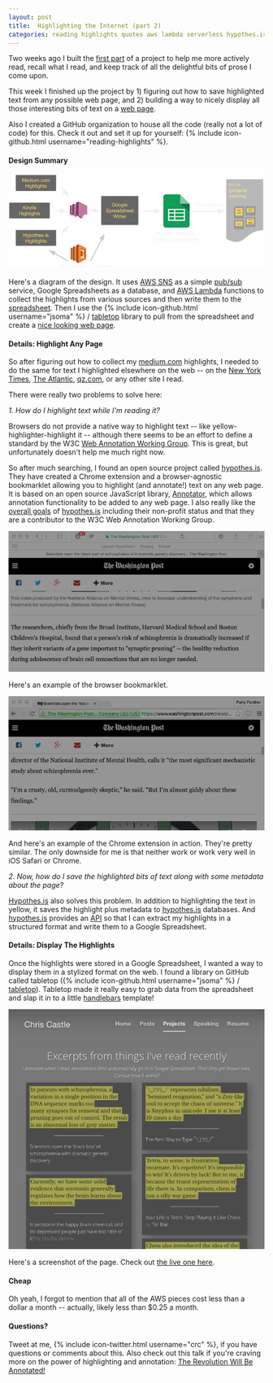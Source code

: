 ```yaml
---
layout: post
title:  Highlighting the Internet (part 2)
categories: reading highlights quotes aws lambda serverless hypothes.is
---
```

Two weeks ago I built the [first part][first-part] of a project to help me more actively read, recall what I read, and keep track of all the delightful bits of prose I come upon.

This week I finished up the project by 1) figuring out how to save highlighted text from any possible web page, and 2) building a way to nicely display all those interesting bits of text on a [web page][reading-highlights].

Also I created a GitHub organization to house all the code (really not a lot of code) for this.  Check it out and set it up for yourself: {% include icon-github.html username="reading-highlights" %}.

#### Design Summary
![Reading Highlights Architecture v2](/img/highlights-architecture-v2.png)

Here's a diagram of the design.  It uses [AWS SNS][sns] as a simple [pub/sub][pubsub] service, Google Spreadsheets as a database, and [AWS Lambda][lambda] functions to collect the highlights from various sources and then write them to the [spreadsheet][spreadsheet].  Then I use the {% include icon-github.html username="jsoma" %} /
[tabletop](https://github.com/jsoma/tabletop) library to pull from the spreadsheet and create a [nice looking web page][reading-highlights].

#### Details: Highlight Any Page
So after figuring out how to collect my [medium.com][medium] highlights, I needed to do the same for text I highlighted elsewhere on the web -- on the [New York Times][nyt], [The Atlantic][atlantic], [qz.com,][qz] or any other site I read.

There were really two problems to solve here:

*1. How do I highlight text while I'm reading it?*

Browsers do not provide a native way to highlight text -- like yellow-highlighter-highlight it -- although there seems to be an effort to define a standard by the W3C [Web Annotation Working Group][annotation-working-group].  This is great, but unfortunately doesn't help me much right now.

So after much searching, I found an open source project called [hypothes.is][hypothesis].  They have created a Chrome extension and a browser-agnostic bookmarklet allowing you to highlight (and annotate!) text on any web page.  It is based on an open source JavaScript library, [Annotator][annotator], which allows annotation functionality to be added to any web page.  I also really like the [overall goals][about-hypothesis] of [hypothes.is][hypothesis] including their non-profit status and that they are a contributor to the W3C Web Annotation Working Group.

![Highlighting with Hypothes.is Bookmarklet in Safari](/img/hypothesis-bookmarklet-highlight.gif)

Here's an example of the browser bookmarklet.

![Highlighting with Hypothes.is Chrome Extension](/img/hypothesis-chrome-highlight.gif)

And here's an example of the Chrome extension in action.  They're pretty similar.  The only downside for me is that neither work or work very well in iOS Safari or Chrome.

*2. Now, how do I save the highlighted bits of text along with some metadata about the page?*

[Hypothes.is][hypothesis] also solves this problem.  In addition to highlighting the text in yellow, it saves the highlight plus metadata to [hypothes.is][hypothesis] databases.  And [hypothes.is][hypothesis] provides an [API][hypothesis-api] so that I can extract my highlights in a structured format and write them to a Google Spreadsheet.

#### Details: Display The Highlights
Once the highlights were stored in a Google Spreadsheet, I wanted a way to display them in a stylized format on the web.  I found a library on GitHub called tabletop ({% include icon-github.html username="jsoma" %} /
[tabletop](https://github.com/jsoma/tabletop)).  Tabletop made it really easy to grab data from the spreadsheet and slap it in to a little [handlebars](http://handlebarsjs.com) template!

![Reading Highlights](/img/reading-highlights-page.png)

Here's a screenshot of the page. Check out [the live one here][reading-highlights].

#### Cheap
Oh yeah, I forgot to mention that all of the AWS pieces cost less than a dollar a month -- actually, likely less than $0.25 a month.

#### Questions?
Tweet at me, {% include icon-twitter.html username="crc" %}, if you have questions or comments about this.  Also check out this talk if you're craving more on the power of highlighting and annotation: [The Revolution Will Be Annotated!][future]

[about-hypothesis]: https://hypothes.is/about/
[annotation-working-group]: http://www.w3.org/annotation/
[annotator]: http://annotatorjs.org
[atlantic]: http://www.theatlantic.com
[first-part]: /blog/2016/01/highlighting-the-internet/
[future]: https://www.youtube.com/watch?v=2jTctBbX_kw
[hypothesis]: https://hypothes.is
[hypothesis-api]: http://h.readthedocs.org/en/latest/api.html
[lambda]: https://aws.amazon.com/lambda/
[medium]: https://medium.com
[nyt]: http://www.nytimes.com
[pubsub]: https://en.wikipedia.org/wiki/Publish–subscribe_pattern
[qz]: http://qz.com
[reading-highlights]: /projects/reading/
[reading-highlight-github-org]: https://github.com/reading-highlights
[sns]: https://aws.amazon.com/sns/
[spreadsheet]: https://docs.google.com/spreadsheets/d/1VCkPCinhG-HiZJuvWPYq1wMIEpdHOdbCRF2lTDsOMBc/
